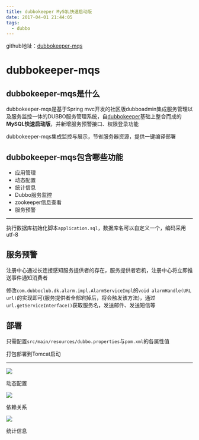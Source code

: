 ```yaml
---
title: dubbokeeper MySQL快速启动版
date: 2017-04-01 21:44:05
tags: 
  - dubbo
---
```


github地址：[dubbokeeper-mqs](https://github.com/zylele/dubbokeeper-mqs)

<!-- more -->

# dubbokeeper-mqs

## dubbokeeper-mqs是什么

dubbokeeper-mqs是基于Spring mvc开发的社区版dubboadmin集成服务管理以及服务监控一体的DUBBO服务管理系统，自[dubbokeeper](https://github.com/dubboclub/dubbokeeper)基础上整合而成的**MySQL快速启动版**，并新增服务预警接口、权限登录功能

dubbokeeper-mqs集成监控与展示，节省服务器资源，提供一键编译部署

## dubbokeeper-mqs包含哪些功能

- 应用管理
- 动态配置
- 统计信息
- Dubbo服务监控
- zookeeper信息查看
- 服务预警

---

执行数据库初始化脚本`application.sql`，数据库名可以自定义一个，编码采用utf-8

## 服务预警

注册中心通过长连接感知服务提供者的存在，服务提供者宕机，注册中心将立即推送事件通知消费者

修改`com.dubboclub.dk.alarm.impl.AlarmServiceImpl`的`void alarmHandle(URL url)`的实现即可(服务提供者全部宕掉后，将会触发该方法)，通过`url.getServiceInterface()`获取服务名，发送邮件、发送短信等

## 部署

只需配置`src/main/resources/dubbo.properties`与`pom.xml`的各属性值

打包部署到Tomcat启动

---

![](/img/dubbokeeper-mqs/dubbokeeper-service.png)

动态配置

![](/img/dubbokeeper-mqs/dubbokeeper-dpc.png)

依赖关系

![](/img/dubbokeeper-mqs/dubbokeeper-monitor.png)

统计信息